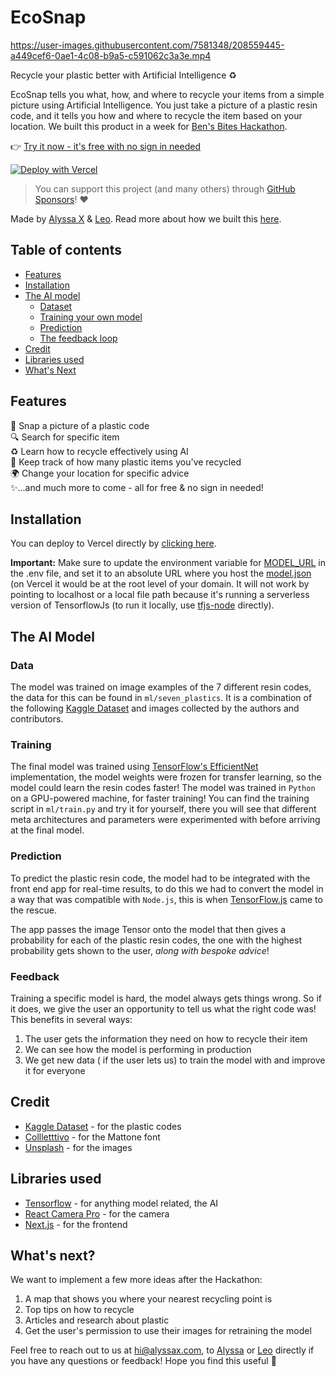 # EcoSnap


https://user-images.githubusercontent.com/7581348/208559445-a449cef6-0ae1-4c08-b9a5-c591062c3a3e.mp4


Recycle your plastic better with Artificial Intelligence ♻️

EcoSnap tells you what, how, and where to recycle your items from a simple picture using Artificial Intelligence. You just take a picture of a plastic resin code, and it tells you how and where to recycle the item based on your location. We built this product in a week for [Ben's Bites Hackathon](https://bens-bites.upvoty.com/b/hackathon/ecosnap-recycle-your-plastic-better-with-artificial-intelligence).

👉 [Try it now - it's free with no sign in needed](https://ecosnap.vercel.app)

[![Deploy with Vercel](https://vercel.com/button)](https://vercel.com/new/clone?repository-url=https://github.com/alyssaxuu/ecosnap)

> You can support this project (and many others) through [GitHub Sponsors](https://github.com/sponsors/alyssaxuu)! ❤️

Made by [Alyssa X](https://twitter.com/alyssaxuu) & [Leo](https://www.linkedin.com/in/leonorfurtado/). Read more about how we built this [here](https://alyssax.substack.com/p/we-built-an-ai-recycling-app-in-a).

## Table of contents

- [Features](#features)
- [Installation](#installation)
- [The AI model](#the-ai-model)
	- [Dataset](#data)
	- [Training your own model](#training)
	- [Prediction](#prediction)
    - [The feedback loop](#feedback)
- [Credit](#credit)
- [Libraries used](#libraries-used)
- [What's Next](whats-next)

## Features

📸 Snap a picture of a plastic code<br>  🔍 Search for specific item<br>  ♻️ Learn how to recycle effectively using AI <br> 🥤 Keep track of how many plastic items you've recycled<br>🌍 Change your location for specific advice<br> ✨...and much more to come - all for free & no sign in needed!

## Installation
You can deploy to Vercel directly by [clicking here]((https://vercel.com/new/clone?repository-url=https://github.com/alyssaxuu/ecosnap)). 

**Important:** Make sure to update the environment variable for [MODEL_URL](https://github.com/alyssaxuu/ecosnap/blob/a9c7e7e1ec19f106db69abd6d66be558bd21445a/.env#L16) in the .env file, and set it to an absolute URL where you host the [model.json](https://github.com/alyssaxuu/ecosnap/blob/main/public/model.json) (on Vercel it would be at the root level of your domain. It will not work by pointing to localhost or a local file path because it's running a serverless version of TensorflowJs (to run it locally, use [tfjs-node](https://www.npmjs.com/package/@tensorflow/tfjs-node) directly).


## The AI Model

### Data

The model was trained on image examples of the 7 different resin codes, the data for this can be found in `ml/seven_plastics`. It is a combination of the following [Kaggle Dataset](https://www.kaggle.com/datasets/piaoya/plastic-recycling-codes) and images collected by the authors and contributors.

### Training

The final model was trained using [TensorFlow's EfficientNet](https://www.tensorflow.org/api_docs/python/tf/keras/applications/efficientnet_v2/EfficientNetV2B0) implementation, the model weights were frozen for transfer learning, so the model could learn the resin codes faster! The model was trained in `Python` on a GPU-powered machine, for faster training! You can find the training script in `ml/train.py` and try it for yourself, there you will see that different meta architectures and parameters were experimented with before arriving at the final model.

### Prediction

To predict the plastic resin code, the model had to be integrated with the front end app for real-time results, to do this we had to convert the model in a way that was compatible with `Node.js`, this is when [TensorFlow.js](https://www.tensorflow.org/js) came to the rescue.

The app passes the image Tensor onto the model that then gives a probability for each of the plastic resin codes, the one with the highest probability gets shown to the user, *along with bespoke advice*!

### Feedback

Training a specific model is hard, the model always gets things wrong. So if it does, we give the user an opportunity to tell us what the right code was! This benefits in several ways:

1. The user gets the information they need on how to recycle their item
2. We can see how the model is performing in production
3. We get new data ( if the user lets us) to train the model with and improve it for everyone

## Credit

- [Kaggle Dataset](https://www.kaggle.com/datasets/piaoya/plastic-recycling-codes) - for the plastic codes
- [Collletttivo](http://collletttivo.it/) - for the Mattone font
- [Unsplash](https://unsplash.com/) - for the images

## Libraries used
- [Tensorflow](https://www.tensorflow.org/) - for anything model related, the AI
- [React Camera Pro](https://github.com/purple-technology/react-camera-pro) - for the camera
- [Next.js](https://nextjs.org/) - for the frontend

## What's next?

We want to implement a few more ideas after the Hackathon:
1. A map that shows you where your nearest recycling point is
2. Top tips on how to recycle
3. Articles and research about plastic
4. Get the user's permission to use their images for retraining the model


Feel free to reach out to us at hi@alyssax.com, to [Alyssa](https://twitter.com/alyssaxuu) or [Leo](https://www.linkedin.com/in/leonorfurtado/) directly if you have any questions or feedback! Hope you find this useful 💜
